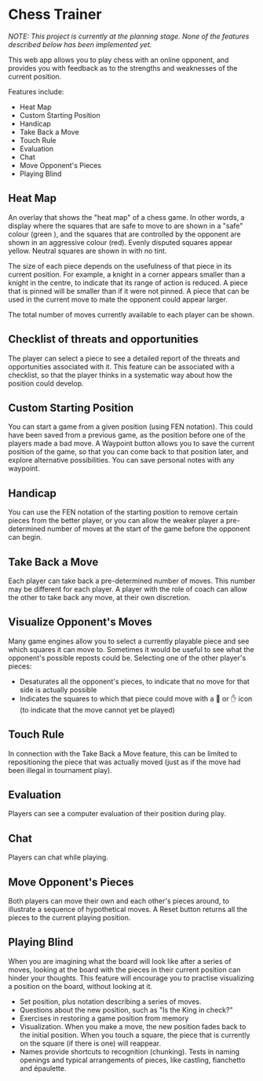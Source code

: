 # Chess Trainer

*NOTE: This project is currently at the planning stage. None of the features described below has been implemented yet.*

This web app allows you to play chess with an online opponent, and provides you with feedback as to the strengths and weaknesses of the current position.

Features include:

* Heat Map
* Custom Starting Position
* Handicap
* Take Back a Move
* Touch Rule
* Evaluation
* Chat
* Move Opponent's Pieces
* Playing Blind

## Heat Map
An overlay that shows the "heat map" of a chess game. In other words, a display where the squares that are safe to move to are shown in a "safe" colour (green ), and the squares that are controlled by the opponent are shown in an aggressive colour (red). Evenly disputed squares appear yellow. Neutral squares are shown in with no tint.

The size of each piece depends on the usefulness of that piece in its current position. For example, a knight in a corner appears smaller than a knight in the centre, to indicate that its range of action is reduced. A piece that is pinned will be smaller than if it were not pinned. A piece that can be used in the current move to mate the opponent could appear larger.

The total number of moves currently available to each player can be shown.

## Checklist of threats and opportunities
The player can select a piece to see a detailed report of the threats and opportunities associated with it. This feature can be associated with a checklist, so that the player thinks in a systematic way about how the position could develop.

## Custom Starting Position
You can start a game from a given position (using FEN notation). This could have been saved from a previous game, as the position before one of the players made a bad move. A Waypoint button allows you to save the current position of the game, so that you can come back to that position later, and explore alternative possibilities. You can save personal notes with any waypoint.

## Handicap
You can use the FEN notation of the starting position to remove certain pieces from the better player, or you can allow the weaker player a pre-determined number of moves at the start of the game before the opponent can begin.

## Take Back a Move
Each player can take back a pre-determined number of moves. This number may be different for each player. A player with the role of coach can allow the other to take back any move, at their own discretion.

## Visualize Opponent's Moves
Many game engines allow you to select a currently playable piece and see which squares it can move to. Sometimes it would be useful to see what the opponent's possible reposts could be. Selecting one of the other player's pieces:
* Desaturates all the opponent's pieces, to indicate that no move for that side is actually possible
* Indicates the squares to which that piece could move with a 🚫 or ✋ icon (to indicate that the move cannot yet be played)

## Touch Rule
In connection with the Take Back a Move feature, this can be limited to repositioning the piece that was actually moved (just as if the move had been illegal in tournament play).

## Evaluation
Players can see a computer evaluation of their position during play.

## Chat
Players can chat while playing.

## Move Opponent's Pieces
Both players can move their own and each other's pieces around, to illustrate a sequence of hypothetical moves. A Reset button returns all the pieces to the current playing position.

## Playing Blind
When you are imagining what the board will look like after a series of moves, looking at the board with the pieces in their current position can hinder your thoughts. This feature will encourage you to practise visualizing a position on the board, without looking at it.
* Set position, plus notation describing a series of moves. 
* Questions about the new position, such as "Is the King in check?"
* Exercises in restoring a game position from memory
* Visualization. When you make a move, the new position fades back to the initial position. When you touch a square, the piece that is currently on the square (if there is one) will reappear.
* Names provide shortcuts to recognition (chunking). Tests in naming openings and typical arrangements of pieces, like castling, fianchetto and épaulette.
